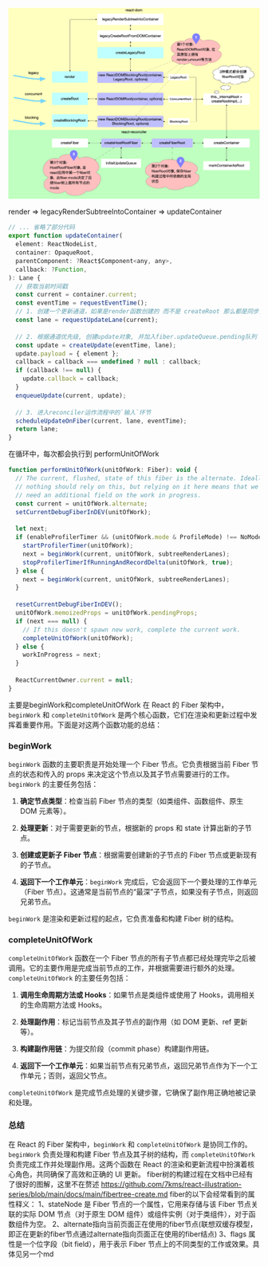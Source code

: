 ![Alt text](image.png)

render => legacyRenderSubtreeIntoContainer => updateContainer

```javascript
// ... 省略了部分代码
export function updateContainer(
  element: ReactNodeList,
  container: OpaqueRoot,
  parentComponent: ?React$Component<any, any>,
  callback: ?Function,
): Lane {
  // 获取当前时间戳
  const current = container.current;
  const eventTime = requestEventTime();
  // 1. 创建一个更新通道，如果是render函数创建的 而不是 createRoot 那么都是同步更新通道
  const lane = requestUpdateLane(current);

  // 2. 根据通道优先级, 创建update对象, 并加入fiber.updateQueue.pending队列
  const update = createUpdate(eventTime, lane);
  update.payload = { element };
  callback = callback === undefined ? null : callback;
  if (callback !== null) {
    update.callback = callback;
  }
  enqueueUpdate(current, update);

  // 3. 进入reconciler运作流程中的`输入`环节
  scheduleUpdateOnFiber(current, lane, eventTime);
  return lane;
}
```
在循环中，每次都会执行到 performUnitOfWork
```javascript
function performUnitOfWork(unitOfWork: Fiber): void {
  // The current, flushed, state of this fiber is the alternate. Ideally
  // nothing should rely on this, but relying on it here means that we don't
  // need an additional field on the work in progress.
  const current = unitOfWork.alternate;
  setCurrentDebugFiberInDEV(unitOfWork);

  let next;
  if (enableProfilerTimer && (unitOfWork.mode & ProfileMode) !== NoMode) {
    startProfilerTimer(unitOfWork);
    next = beginWork(current, unitOfWork, subtreeRenderLanes);
    stopProfilerTimerIfRunningAndRecordDelta(unitOfWork, true);
  } else {
    next = beginWork(current, unitOfWork, subtreeRenderLanes);
  }

  resetCurrentDebugFiberInDEV();
  unitOfWork.memoizedProps = unitOfWork.pendingProps;
  if (next === null) {
    // If this doesn't spawn new work, complete the current work.
    completeUnitOfWork(unitOfWork);
  } else {
    workInProgress = next;
  }

  ReactCurrentOwner.current = null;
}
```
主要是beginWork和completeUnitOfWork
在 React 的 Fiber 架构中，`beginWork` 和 `completeUnitOfWork` 是两个核心函数，它们在渲染和更新过程中发挥着重要作用。下面是对这两个函数功能的总结：

### beginWork

`beginWork` 函数的主要职责是开始处理一个 Fiber 节点。它负责根据当前 Fiber 节点的状态和传入的 props 来决定这个节点以及其子节点需要进行的工作。`beginWork` 的主要任务包括：

1. **确定节点类型**：检查当前 Fiber 节点的类型（如类组件、函数组件、原生 DOM 元素等）。

2. **处理更新**：对于需要更新的节点，根据新的 props 和 state 计算出新的子节点。

3. **创建或更新子 Fiber 节点**：根据需要创建新的子节点的 Fiber 节点或更新现有的子节点。

4. **返回下一个工作单元**：`beginWork` 完成后，它会返回下一个要处理的工作单元（Fiber 节点）。这通常是当前节点的“最深”子节点，如果没有子节点，则返回兄弟节点。

`beginWork` 是渲染和更新过程的起点，它负责准备和构建 Fiber 树的结构。

### completeUnitOfWork

`completeUnitOfWork` 函数在一个 Fiber 节点的所有子节点都已经处理完毕之后被调用。它的主要作用是完成当前节点的工作，并根据需要进行额外的处理。`completeUnitOfWork` 的主要任务包括：

1. **调用生命周期方法或 Hooks**：如果节点是类组件或使用了 Hooks，调用相关的生命周期方法或 Hooks。

2. **处理副作用**：标记当前节点及其子节点的副作用（如 DOM 更新、ref 更新等）。

3. **构建副作用链**：为提交阶段（commit phase）构建副作用链。

4. **返回下一个工作单元**：如果当前节点有兄弟节点，返回兄弟节点作为下一个工作单元；否则，返回父节点。

`completeUnitOfWork` 是完成节点处理的关键步骤，它确保了副作用正确地被记录和处理。


### 总结

在 React 的 Fiber 架构中，`beginWork` 和 `completeUnitOfWork` 是协同工作的。`beginWork` 负责处理和构建 Fiber 节点及其子树的结构，而 `completeUnitOfWork` 负责完成工作并处理副作用。这两个函数在 React 的渲染和更新流程中扮演着核心角色，共同确保了高效和正确的 UI 更新。
fiber树的构建过程在文档中已经有了很好的图解，这里不在赘述
https://github.com/7kms/react-illustration-series/blob/main/docs/main/fibertree-create.md
fiber的以下会经常看到的属性释义：
1、stateNode 是 Fiber 节点的一个属性，它用来存储与该 Fiber 节点关联的实际 DOM 节点（对于原生 DOM 组件）或组件实例（对于类组件），对于函数组件为空。
2、alternate指向当前页面正在使用的fiber节点(联想双缓存模型，即正在更新的fiber节点通过alternate指向页面正在使用的fiber结点)
3、flags 属性是一个位字段（bit field），用于表示 Fiber 节点上的不同类型的工作或效果。具体见另一个md